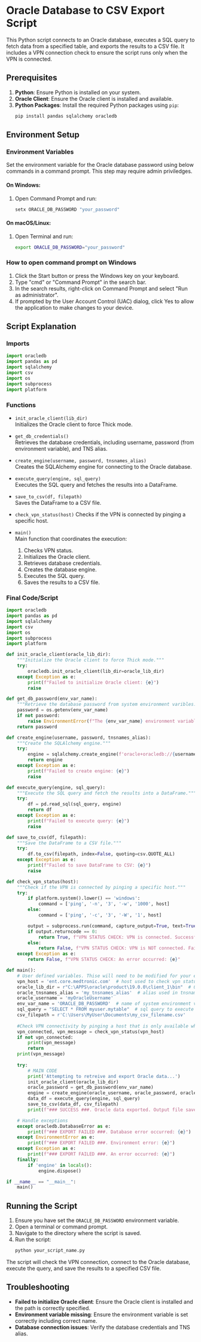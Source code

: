 
# Oracle Database to CSV Export Script

This Python script connects to an Oracle database, executes a SQL query to fetch data from a specified table, and exports the results to a CSV file. It includes a VPN connection check to ensure the script runs only when the VPN is connected.

## Prerequisites

1. **Python**: Ensure Python is installed on your system.
2. **Oracle Client**: Ensure the Oracle client is installed and available.
3. **Python Packages**: Install the required Python packages using `pip`:
    ```bash
    pip install pandas sqlalchemy oracledb
    ```

## Environment Setup

### Environment Variables

Set the environment variable for the Oracle database password using below commands in a command prompt. This step may require admin priviledges.

#### On Windows:
1. Open Command Prompt and run:
    ```bash
    setx ORACLE_DB_PASSWORD "your_password"
    ```

#### On macOS/Linux:
1. Open Terminal and run:
    ```bash
    export ORACLE_DB_PASSWORD="your_password"
    ```
### How to open command prompt on Windows
1. Click the Start button or press the Windows key on your keyboard.
2. Type "cmd" or "Command Prompt" in the search bar.
3. In the search results, right-click on Command Prompt and select "Run as administrator".
4. If prompted by the User Account Control (UAC) dialog, click Yes to allow the application to make changes to your device.

## Script Explanation

### Imports

```python
import oracledb
import pandas as pd
import sqlalchemy
import csv
import os
import subprocess
import platform
```

### Functions

- `init_oracle_client(lib_dir)`  
Initializes the Oracle client to force Thick mode.

- `get_db_credentials()`  
Retrieves the database credentials, including username, password (from environment variable), and TNS alias.

- `create_engine(username, password, tnsnames_alias)`  
Creates the SQLAlchemy engine for connecting to the Oracle database.

- `execute_query(engine, sql_query)`  
Executes the SQL query and fetches the results into a DataFrame.

- `save_to_csv(df, filepath)`  
Saves the DataFrame to a CSV file.

- `check_vpn_status(host)`
Checks if the VPN is connected by pinging a specific host.

- `main()`  
Main function that coordinates the execution:
    1. Checks VPN status.
    2. Initializes the Oracle client.
    3. Retrieves database credentials.
    4. Creates the database engine.
    5. Executes the SQL query.
    6. Saves the results to a CSV file.

### Final Code/Script

```python
import oracledb
import pandas as pd
import sqlalchemy
import csv
import os
import subprocess
import platform

def init_oracle_client(oracle_lib_dir):
    """Initialize the Oracle client to force Thick mode."""
    try:
        oracledb.init_oracle_client(lib_dir=oracle_lib_dir)
    except Exception as e:
        print(f"Failed to initialize Oracle client: {e}")
        raise

def get_db_password(env_var_name):
    """Retrieve the database password from system environment varibles."""
    password = os.getenv(env_var_name)
    if not password:
        raise EnvironmentError(f"The {env_var_name} environment variable is missing / not found.")
    return password

def create_engine(username, password, tnsnames_alias):
    """Create the SQLAlchemy engine."""
    try:
        engine = sqlalchemy.create_engine(f'oracle+oracledb://{username}:{password}@{tnsnames_alias}')
        return engine
    except Exception as e:
        print(f"Failed to create engine: {e}")
        raise

def execute_query(engine, sql_query):
    """Execute the SQL query and fetch the results into a DataFrame."""
    try:
        df = pd.read_sql(sql_query, engine)
        return df
    except Exception as e:
        print(f"Failed to execute query: {e}")
        raise

def save_to_csv(df, filepath):
    """Save the DataFrame to a CSV file."""
    try:
        df.to_csv(filepath, index=False, quoting=csv.QUOTE_ALL)
    except Exception as e:
        print(f"Failed to save DataFrame to CSV: {e}")
        raise

def check_vpn_status(host):
    """Check if the VPN is connected by pinging a specific host."""
    try:
        if platform.system().lower() == 'windows':
            command = ['ping', '-n', '3', '-w', '1000', host]
        else:
            command = ['ping', '-c', '3', '-W', '1', host]

        output = subprocess.run(command, capture_output=True, text=True)
        if output.returncode == 0:
            return True, f"VPN STATUS CHECK: VPN is connected. Successfully pinged {host}."
        else:
            return False, f"VPN STATUS CHECK: VPN is NOT connected. Failed to ping {host}."
    except Exception as e:
        return False, f"VPN STATUS CHECK: An error occurred: {e}"

def main():
    # User defined variables. Thise will need to be modified for your enviroment.
    vpn_host = 'ent.core.medtronic.com'  # host used to check vpn status
    oracle_lib_dir = r"C:\APPS\oracle\product\19.0.0\client_1\bin"  # Oracle client bin directory
    oracle_tnsnames_alias = 'my_tnsnames_alias'  # alias used in tnsnames.ora file
    oracle_username = 'myOracleUsername'
    env_var_name = 'ORACLE_DB_PASSWORD'  # name of system environment variable containing password
    sql_query = "SELECT * FROM myuser.mytable"  # sql query to execute
    csv_filepath = r'C:\Users\MyUser\Documents\my_csv_filename.csv'
    
    #Check VPN connectivity by pinging a host that is only available when connected to VPN.
    vpn_connected, vpn_message = check_vpn_status(vpn_host)
    if not vpn_connected:
        print(vpn_message)
        return
    print(vpn_message)
    
    try:
        # MAIN CODE
        print('Attempting to retreive and export Oracle data...')
        init_oracle_client(oracle_lib_dir)
        oracle_password = get_db_password(env_var_name)
        engine = create_engine(oracle_username, oracle_password, oracle_tnsnames_alias)
        data_df = execute_query(engine, sql_query)
        save_to_csv(data_df, csv_filepath)
        print(f"### SUCCESS ###. Oracle data exported. Output file saved to: \n{csv_filepath}")

    # Handle exceptions
    except oracledb.DatabaseError as e:
        print(f"### EXPORT FAILED ###. Database error occurred: {e}")
    except EnvironmentError as e:
        print(f"### EXPORT FAILED ###. Environment error: {e}")
    except Exception as e:
        print(f"### EXPORT FAILED ###. An error occurred: {e}")
    finally:
        if 'engine' in locals():
            engine.dispose()

if __name__ == "__main__":
    main()
```

## Running the Script

1. Ensure you have set the `ORACLE_DB_PASSWORD` environment variable.
2. Open a terminal or command prompt.
3. Navigate to the directory where the script is saved.
4. Run the script:
    ```bash
    python your_script_name.py
    ```

The script will check the VPN connection, connect to the Oracle database, execute the query, and save the results to a specified CSV file.

## Troubleshooting

- **Failed to initialize Oracle client**: Ensure the Oracle client is installed and the path is correctly specified.
- **Environment variable missing**: Ensure the environment variable is set correctly including correct name.
- **Database connection issues**: Verify the database credentials and TNS alias.
